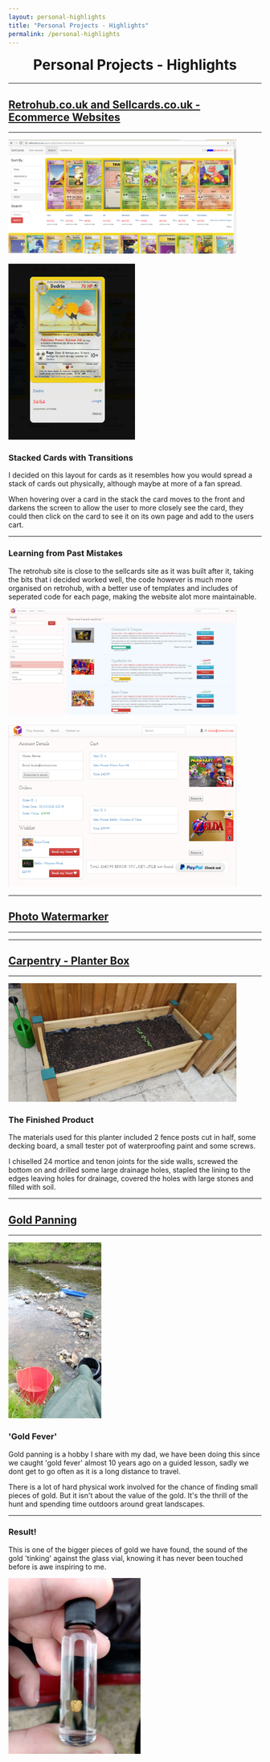 ```yaml
---
layout: personal-highlights
title: "Personal Projects - Highlights"
permalink: /personal-highlights
---
```


<h1 style="text-align:center;margin-top:20px;">Personal Projects - Highlights</h1>
<hr>
<div class="row">

<h2><a href="#">Retrohub.co.uk and Sellcards.co.uk - Ecommerce Websites</a></h2>

</div>

<div class="row">
	<hr>
	<div class="col-xs-6">
		<img class="enlarge" src="SellcardsHome.PNG" style="max-width:90%;max-height:350px"><br /><br />
		<img class="enlarge" src="SellcardsHighlight.PNG"  style="max-width:90%;max-height:350px">
	</div>
	<div class="col-xs-6">
		<h3>Stacked Cards with Transitions</h3>
		<p>I decided on this layout for cards as it resembles how you would spread a stack of cards out physically, although maybe at more of a fan spread.</p>
		<p>When hovering over a card in the stack the card moves to the front and darkens the screen to allow the user to more closely see the card, they could then click on the card to see it on its own page and add to the users cart.</p>
	</div>
</div>
<hr>
<div class="row">
	<div class="col-xs-6">
		<h3>Learning from Past Mistakes</h3>
		<p>The retrohub site is close to the sellcards site as it was built after it, taking the bits that i decided worked well, the code however is much more organised on retrohub, with a better use of templates and includes of seperated code for each page, making the website alot more maintainable.</p>
	</div>
  <div class="col-xs-6">
    <img class="enlarge" src="Retrohub.JPG"  style="max-width:90%;max-height:350px"><br /><br />
		<img class="enlarge" src="RetrohubCart.png"  style="max-width:90%;max-height:350px">
	</div>
</div>
<hr>
<div class="row">
  
<h2><a href="#">Photo Watermarker</a></h2>
<hr>
</div>
<hr>
<div class="row">
  
<h2><a href="#">Carpentry - Planter Box</a></h2>
<hr>
</div>
<div class="row">
	<div class="col-xs-6">
		<img class="enlarge" src="Planter.jpg" style="max-width:90%;max-height:350px">
	</div>
	<div class="col-xs-6">
		<h3>The Finished Product</h3>
		<p>The materials used for this planter included 2 fence posts cut in half, some decking board, a small tester pot of waterproofing paint and some screws.</p>
		<p>I chiselled 24 mortice and tenon joints for the side walls, screwed the bottom on and drilled some large drainage holes, stapled the lining to the edges leaving holes for drainage, covered the holes with large stones and filled with soil.</p>
	</div>
</div>
<hr>
<div class="row">
  
<h2><a href="#">Gold Panning</a></h2>
<hr> 
</div>

<div class="row">
	<div class="col-xs-6">
		<img class="enlarge" src="Panning.jpg" style="max-width:90%;max-height:350px">
	</div>
	<div class="col-xs-6">
		<h3>'Gold Fever'</h3>
		<p>Gold panning is a hobby I share with my dad, we have been doing this since we caught 'gold fever' almost 10 years ago on a guided lesson, sadly we dont get to go often as it is a long distance to travel.</p>
		<p>There is a lot of hard physical work involved for the chance of finding small pieces of gold. But it isn't about the value of the gold. It's the thrill of the hunt and spending time outdoors around great landscapes.</p>
	</div>
</div>

<div class="row">
	<hr>
	<div class="col-xs-6">
		<h3>Result!</h3>
		<p>This is one of the bigger pieces of gold we have found, the sound of the gold 'tinking' against the glass vial, knowing it has never been touched before is awe inspiring to me.</p>
	</div>
	<div class="col-xs-6">
		<img class="enlarge" src="Gold.jpg" style="max-width:90%;max-height:350px">
	</div>
</div>


